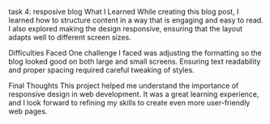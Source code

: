 task 4: resposive blog
What I Learned
While creating this blog post, I learned how to structure content in a way that is engaging and easy to read. I also explored making the design responsive, ensuring that the layout adapts well to different screen sizes.

Difficulties Faced
One challenge I faced was adjusting the formatting so the blog looked good on both large and small screens. Ensuring text readability and proper spacing required careful tweaking of styles.

Final Thoughts
This project helped me understand the importance of responsive design in web development. It was a great learning experience, and I look forward to refining my skills to create even more user-friendly web pages.
